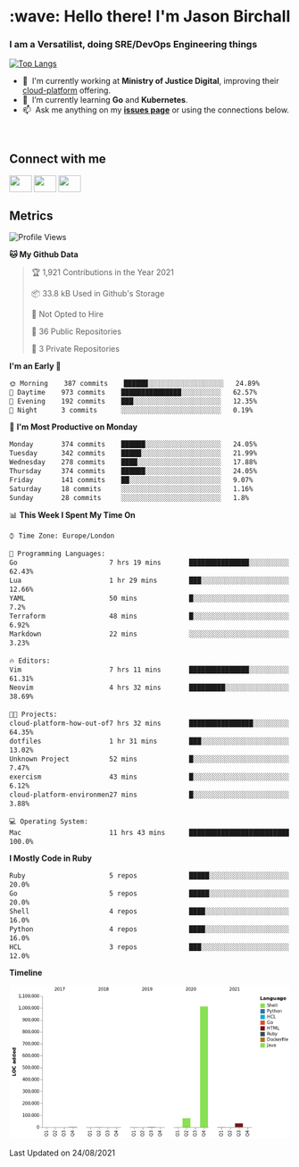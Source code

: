 <h1 align="left" id="jason-title">:wave: Hello there! I'm Jason Birchall</h1>
<h3 align="left">I am a Versatilist, doing SRE/DevOps Engineering things</h3>

[![Top Langs](https://github-readme-stats.vercel.app/api?username=jasonBirchall&show_icons=true&count_private=true&include_all_commits=true&theme=gruvbox)](https://github.com/anuraghazra/github-readme-stats)

- :office: &nbsp;I'm currently working at **Ministry of Justice Digital**, improving their [cloud-platform](https://github.com/ministryofjustice/cloud-platform) offering.
- :seedling: &nbsp;I’m currently learning **Go** and **Kubernetes**.
- :mailbox: &nbsp;Ask me anything on my **[issues page]** or using the connections below.


<br>

<h2>Connect with me</h2>
<p>
<a href="https://twitter.com/jsonBirchall" target="blank"><img align="center" src="https://cdn.jsdelivr.net/npm/simple-icons@3.0.1/icons/twitter.svg" alt="" height="30" width="40" /></a>
<a href="https://keybase.io/json0" target="blank"><img align="center" src="https://cdn.jsdelivr.net/npm/simple-icons@3.0.1/icons/keybase.svg" alt="" height="30" width="40" /></a>
<a href="https://www.reddit.com/user/kakorate" target="blank"><img align="center" src="https://cdn.jsdelivr.net/npm/simple-icons@3.0.1/icons/reddit.svg" alt="" height="30" width="40" /></a>
</p>

<h2>Metrics</h2>

<!--START_SECTION:waka-->
![Profile Views](http://img.shields.io/badge/Profile%20Views-0-blue)

**🐱 My Github Data** 

> 🏆 1,921 Contributions in the Year 2021
 > 
> 📦 33.8 kB Used in Github's Storage 
 > 
> 🚫 Not Opted to Hire
 > 
> 📜 36 Public Repositories 
 > 
> 🔑 3 Private Repositories  
 > 
**I'm an Early 🐤** 

```text
🌞 Morning    387 commits    ██████░░░░░░░░░░░░░░░░░░░   24.89% 
🌆 Daytime    973 commits    ███████████████░░░░░░░░░░   62.57% 
🌃 Evening    192 commits    ███░░░░░░░░░░░░░░░░░░░░░░   12.35% 
🌙 Night      3 commits      ░░░░░░░░░░░░░░░░░░░░░░░░░   0.19%

```
📅 **I'm Most Productive on Monday** 

```text
Monday       374 commits    ██████░░░░░░░░░░░░░░░░░░░   24.05% 
Tuesday      342 commits    █████░░░░░░░░░░░░░░░░░░░░   21.99% 
Wednesday    278 commits    ████░░░░░░░░░░░░░░░░░░░░░   17.88% 
Thursday     374 commits    ██████░░░░░░░░░░░░░░░░░░░   24.05% 
Friday       141 commits    ██░░░░░░░░░░░░░░░░░░░░░░░   9.07% 
Saturday     18 commits     ░░░░░░░░░░░░░░░░░░░░░░░░░   1.16% 
Sunday       28 commits     ░░░░░░░░░░░░░░░░░░░░░░░░░   1.8%

```


📊 **This Week I Spent My Time On** 

```text
⌚︎ Time Zone: Europe/London

💬 Programming Languages: 
Go                       7 hrs 19 mins       ███████████████░░░░░░░░░░   62.43% 
Lua                      1 hr 29 mins        ███░░░░░░░░░░░░░░░░░░░░░░   12.66% 
YAML                     50 mins             █░░░░░░░░░░░░░░░░░░░░░░░░   7.2% 
Terraform                48 mins             █░░░░░░░░░░░░░░░░░░░░░░░░   6.92% 
Markdown                 22 mins             ░░░░░░░░░░░░░░░░░░░░░░░░░   3.23%

🔥 Editors: 
Vim                      7 hrs 11 mins       ███████████████░░░░░░░░░░   61.31% 
Neovim                   4 hrs 32 mins       █████████░░░░░░░░░░░░░░░░   38.69%

🐱‍💻 Projects: 
cloud-platform-how-out-of7 hrs 32 mins       ████████████████░░░░░░░░░   64.35% 
dotfiles                 1 hr 31 mins        ███░░░░░░░░░░░░░░░░░░░░░░   13.02% 
Unknown Project          52 mins             █░░░░░░░░░░░░░░░░░░░░░░░░   7.47% 
exercism                 43 mins             █░░░░░░░░░░░░░░░░░░░░░░░░   6.12% 
cloud-platform-environmen27 mins             █░░░░░░░░░░░░░░░░░░░░░░░░   3.88%

💻 Operating System: 
Mac                      11 hrs 43 mins      █████████████████████████   100.0%

```

**I Mostly Code in Ruby** 

```text
Ruby                     5 repos             █████░░░░░░░░░░░░░░░░░░░░   20.0% 
Go                       5 repos             █████░░░░░░░░░░░░░░░░░░░░   20.0% 
Shell                    4 repos             ████░░░░░░░░░░░░░░░░░░░░░   16.0% 
Python                   4 repos             ████░░░░░░░░░░░░░░░░░░░░░   16.0% 
HCL                      3 repos             ███░░░░░░░░░░░░░░░░░░░░░░   12.0%

```


**Timeline**

![Chart not found](https://raw.githubusercontent.com/jasonBirchall/jasonBirchall/main/charts/bar_graph.png) 


 Last Updated on 24/08/2021
<!--END_SECTION:waka-->

<!-- links -->

[issues page]: https://github.com/jasonBirchall/jasonBirchall/issues "jasonBirchall/issues"

